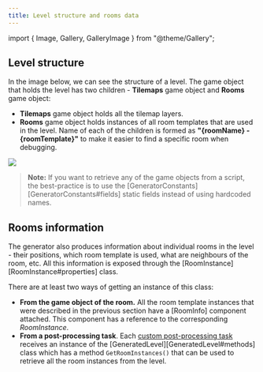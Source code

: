 ```yaml
---
title: Level structure and rooms data
---
```


import { Image, Gallery, GalleryImage } from "@theme/Gallery";

## Level structure

In the image below, we can see the structure of a level. The game object that holds the level has two children - **Tilemaps** game object and **Rooms** game object:

- **Tilemaps** game object holds all the tilemap layers.
- **Rooms** game object holds instances of all room templates that are used in the level. Name of each of the children is formed as **"{roomName} - {roomTemplate}"** to make it easier to find a specific room when debugging.

<Image src="img/v2/basics/level_structure.png" caption="Structure of the level" />

> **Note:** If you want to retrieve any of the game objects from a script, the best-practice is to use the [GeneratorConstants][GeneratorConstants#fields] static fields instead of using hardcoded names.

## Rooms information

The generator also produces information about individual rooms in the level - their positions, which room template is used, what are neighbours of the room, etc. All this information is exposed through the [RoomInstance][RoomInstance#properties] class.

There are at least two ways of getting an instance of this class:

- **From the game object of the room.** All the room template instances that were described in the previous section have a [RoomInfo] component attached. This component has a reference to the corresponding *RoomInstance*.
- **From a post-processing task**. Each [custom post-processing task](../generators/post-process#custom-post-processing) receives an instance of the [GeneratedLevel][GeneratedLevel#methods] class which has a method `GetRoomInstances()` that can be used to retrieve all the room instances from the level.